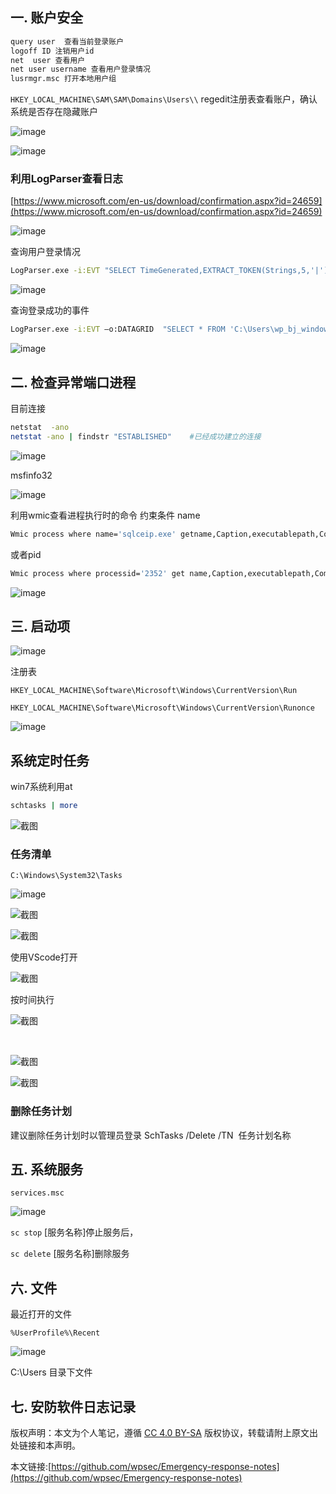 ## 一. 账户安全

```sh
query user  查看当前登录账户
logoff ID 注销用户id
net  user 查看用户
net user username 查看用户登录情况
lusrmgr.msc 打开本地用户组
```

`HKEY_LOCAL_MACHINE\SAM\SAM\Domains\Users\\`
regedit注册表查看账户，确认系统是否存在隐藏账户

![image](https://github.com/wpsec/Emergency-response-notes/blob/main/images/22.png)

![image](https://github.com/wpsec/Emergency-response-notes/blob/main/images/23.png)

### 利用LogParser查看日志

[https://www.microsoft.com/en-us/download/confirmation.aspx?id=24659](https://www.microsoft.com/en-us/download/confirmation.aspx?id=24659)

![image](https://github.com/wpsec/Emergency-response-notes/blob/main/images/24.png)

查询用户登录情况

```sh
LogParser.exe -i:EVT "SELECT TimeGenerated,EXTRACT_TOKEN(Strings,5,'|') AS USERNAME,EXTRACT_TOKEN(Strings,5,'|') AS SERVICE_NAME,EXTRACT_TOKEN(Strings,5,'|') AS Client_IP FROM 'C:\Users\wp_bj_windows\Desktop\安全.evtx' WHERE EventID=4624"
```

![image](https://github.com/wpsec/Emergency-response-notes/blob/main/images/25.png)

查询登录成功的事件

```sh
LogParser.exe -i:EVT –o:DATAGRID  "SELECT * FROM 'C:\Users\wp_bj_windows\Desktop\安全.evtx' where EventID=4624"   
```

![image](https://github.com/wpsec/Emergency-response-notes/blob/main/images/26.png)

## 二. 检查异常端口进程

目前连接

```sh
netstat  -ano
netstat -ano | findstr "ESTABLISHED"    #已经成功建立的连接
```

![image](https://github.com/wpsec/Emergency-response-notes/blob/main/images/27.png)

msfinfo32

![image](https://github.com/wpsec/Emergency-response-notes/blob/main/images/28.png)

利用wmic查看进程执行时的命令
约束条件 name

```sh
Wmic process where name='sqlceip.exe' getname,Caption,executablepath,CommandLine ,processid,ParentProcessId  /value
```

或者pid

```sh
Wmic process where processid='2352' get name,Caption,executablepath,CommandLine ,processid,ParentProcessId  /value
```

![image](https://github.com/wpsec/Emergency-response-notes/blob/main/images/29.png)

## 三. 启动项

![image](https://github.com/wpsec/Emergency-response-notes/blob/main/images/30.png)

注册表

`HKEY_LOCAL_MACHINE\Software\Microsoft\Windows\CurrentVersion\Run`

`HKEY_LOCAL_MACHINE\Software\Microsoft\Windows\CurrentVersion\Runonce`

![image](https://github.com/wpsec/Emergency-response-notes/blob/main/images/31.png)

## 系统定时任务

win7系统利用at

```sh
schtasks | more
```

![截图](https://github.com/wpsec/Emergency-response-notes/blob/main/images/cbea8f99ff770254d6034e88dc67a453.png)

### 任务清单

`C:\Windows\System32\Tasks `

![image](https://github.com/wpsec/Emergency-response-notes/blob/main/images/33.png)

![截图](https://github.com/wpsec/Emergency-response-notes/blob/main/images/3ca8925c0e7b8c239074909ae970016d.png)

![截图](https://github.com/wpsec/Emergency-response-notes/blob/main/images/3ca8925c0e7b8c239074909ae970016d.png)

使用VScode打开

![截图](https://github.com/wpsec/Emergency-response-notes/blob/main/images/f276b1b7b425ecb2bda413cc4b78b07c.png)

按时间执行

![截图](https://github.com/wpsec/Emergency-response-notes/blob/main/images/d7e56a1ca99405b906d067a558aeaab8.png)

<br/>

![截图](https://github.com/wpsec/Emergency-response-notes/blob/main/images/0d0ed78e867ef193fc500412805b839b.png)

![截图](https://github.com/wpsec/Emergency-response-notes/blob/main/images/1b96d69aeadfc239f536cbca8126f280.png)

### 删除任务计划

建议删除任务计划时以管理员登录
SchTasks /Delete /TN  任务计划名称

## 五. 系统服务

`services.msc`

![image](https://github.com/wpsec/Emergency-response-notes/blob/main/images/34.png)

`sc stop` [服务名称]停止服务后，

`sc delete` [服务名称]删除服务

## 六. 文件

最近打开的文件

`%UserProfile%\Recent`

![image](https://github.com/wpsec/Emergency-response-notes/blob/main/images/35.png)

C:\Users 目录下文件

## 七. 安防软件日志记录

版权声明：本文为个人笔记，遵循 [CC 4.0 BY-SA](http://creativecommons.org/licenses/by-sa/4.0/) 版权协议，转载请附上原文出处链接和本声明。

本文链接:[https://github.com/wpsec/Emergency-response-notes](https://github.com/wpsec/Emergency-response-notes)
